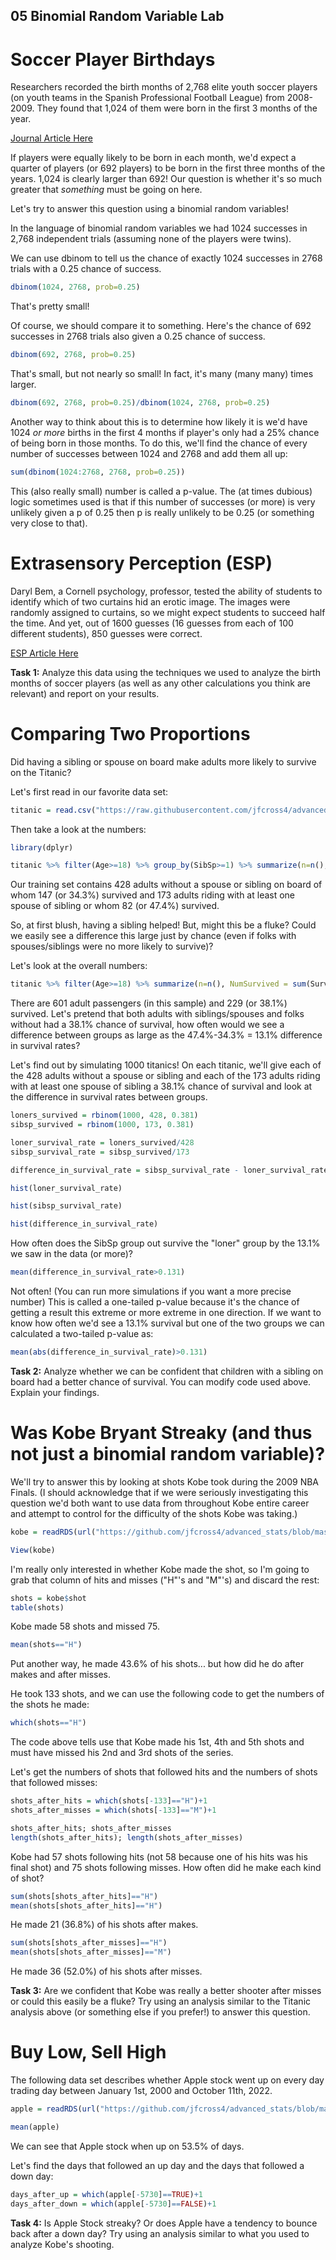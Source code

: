 05 Binomial Random Variable Lab
-------------------------------------

# Soccer Player Birthdays

Researchers recorded the birth months of 2,768 elite youth soccer players (on youth teams in the Spanish Professional Football League) from 2008-2009.  They found that 1,024 of them were born in the first 3 months of the year.  

<a href="https://www.ncbi.nlm.nih.gov/pmc/articles/PMC3761747/" target="_blank">Journal Article Here</a>

If players were equally likely to be born in each month, we'd expect a quarter of players (or 692 players) to be born in the first three months of the years.  1,024 is clearly larger than 692!  Our question is whether it's so much greater that *something* must be going on here.

Let's try to answer this question using a binomial random variables!

In the language of binomial random variables we had 1024 successes in 2,768 independent trials (assuming none of the players were twins).

We can use dbinom to tell us the chance of exactly 1024 successes in 2768 trials with a 0.25 chance of success.

```r
dbinom(1024, 2768, prob=0.25)
```

That's pretty small!

Of course, we should compare it to something.  Here's the chance of 692 successes in 2768 trials also given a 0.25 chance of success.

```r
dbinom(692, 2768, prob=0.25)
```

That's small, but not nearly so small!  In fact, it's many (many many) times larger.

```r
dbinom(692, 2768, prob=0.25)/dbinom(1024, 2768, prob=0.25)
```

Another way to think about this is to determine how likely it is we'd have 1024 *or more* births in the first 4 months if player's only had a 25% chance of being born in those months.  To do this, we'll find the chance of every number of successes between 1024 and 2768 and add them all up:

```r
sum(dbinom(1024:2768, 2768, prob=0.25))
```

This (also really small) number is called a p-value.  The (at times dubious) logic sometimes used is that if this number of successes (or more) is very unlikely given a p of 0.25 then p is really unlikely to be 0.25 (or something very close to that).

# Extrasensory Perception (ESP)

Daryl Bem, a Cornell psychology, professor, tested the ability of students to identify which of two curtains hid an erotic image.  The images were randomly assigned to curtains, so we might expect students to succeed half the time.  And yet, out of 1600 guesses (16 guesses from each of 100 different students), 850 guesses were correct.

<a href="https://psycnet.apa.org/buy/2011-01894-001" target="_blank">ESP Article Here</a>

**Task 1:** Analyze this data using the techniques we used to analyze the birth months of soccer players (as well as any other calculations you think are relevant) and report on your results.


# Comparing Two Proportions

Did having a sibling or spouse on board make adults more likely to survive on the Titanic?


Let's first read in our favorite data set:
```r
titanic = read.csv("https://raw.githubusercontent.com/jfcross4/advanced_stats/master/titanic_train.csv")
```

Then take a look at the numbers:

```r
library(dplyr)

titanic %>% filter(Age>=18) %>% group_by(SibSp>=1) %>% summarize(n=n(), NumSurvived = sum(Survived), SurvivalRate=mean(Survived))
```
Our training set contains 428 adults without a spouse or sibling on board of whom 147 (or 34.3%) survived and 173 adults riding with at least one spouse of sibling or whom 82 (or 47.4%) survived.

So, at first blush, having a sibling helped!  But, might this be a fluke?  Could we easily see a difference this large just by chance (even if folks with spouses/siblings were no more likely to survive)?

Let's look at the overall numbers:

```r
titanic %>% filter(Age>=18) %>% summarize(n=n(), NumSurvived = sum(Survived), SurvivalRate=mean(Survived))
```

There are 601 adult passengers (in this sample) and 229 (or 38.1%) survived.  Let's pretend that both adults with siblings/spouses and folks without had a 38.1% chance of survival, how often would we see a difference between groups as large as the 47.4%-34.3% = 13.1% difference in survival rates?

Let's find out by simulating 1000 titanics!  On each titanic, we'll give each of the 428 adults without a spouse or sibling and each of the 173 adults riding with at least one spouse of sibling a 38.1% chance of survival and look at the difference in survival rates between groups.

```r
loners_survived = rbinom(1000, 428, 0.381)
sibsp_survived = rbinom(1000, 173, 0.381)

loner_survival_rate = loners_survived/428
sibsp_survival_rate = sibsp_survived/173

difference_in_survival_rate = sibsp_survival_rate - loner_survival_rate

hist(loner_survival_rate)

hist(sibsp_survival_rate)

hist(difference_in_survival_rate)
```

How often does the SibSp group out survive the "loner" group by the 13.1% we saw in the data (or more)?

```r
mean(difference_in_survival_rate>0.131)
```

Not often!  (You can run more simulations if you want a more precise number)  This is called a one-tailed p-value because it's the chance of getting a result this extreme or more extreme in one direction.  If we want to know how often we'd see a 13.1% survival but one of the two groups we can calculated a two-tailed p-value as:

```r
mean(abs(difference_in_survival_rate)>0.131)
```

**Task 2:** Analyze whether we can be confident that children with a sibling on board had a better chance of survival.  You can modify code used above.  Explain your findings.



# Was Kobe Bryant Streaky (and thus not just a binomial random variable)?

We'll try to answer this by looking at shots Kobe took during the 2009 NBA Finals.  (I should acknowledge that if we were seriously investigating this question we'd both want to use data from throughout Kobe entire career and attempt to control for the difficulty of the shots Kobe was taking.)

```r
kobe = readRDS(url("https://github.com/jfcross4/advanced_stats/blob/master/kobe_basket.rds?raw=true"))

View(kobe)
```

I'm really only interested in whether Kobe made the shot, so I'm going to grab that column of hits and misses ("H"'s and "M"'s) and discard the rest:

```r
shots = kobe$shot
table(shots)
```
Kobe made 58 shots and missed 75.  

```r
mean(shots=="H")
```

Put another way, he made 43.6% of his shots...
but how did he do after makes and after misses.  

He took 133 shots, and we can use the following code to get the numbers of the shots he made:

```r
which(shots=="H")
```

The code above tells use that Kobe made his 1st, 4th and 5th shots and must have missed his 2nd and 3rd shots of the series.

Let's get the numbers of shots that followed hits and the numbers of shots that followed misses:

```r
shots_after_hits = which(shots[-133]=="H")+1
shots_after_misses = which(shots[-133]=="M")+1

shots_after_hits; shots_after_misses
length(shots_after_hits); length(shots_after_misses)
```

Kobe had 57 shots following hits (not 58 because one of his hits was his final shot) and 75 shots following misses.  How often did he make each kind of shot?

```r
sum(shots[shots_after_hits]=="H")
mean(shots[shots_after_hits]=="H")
```

He made 21 (36.8%) of his shots after makes.

```r
sum(shots[shots_after_misses]=="H")
mean(shots[shots_after_misses]=="M")
```

He made 36 (52.0%) of his shots after misses.

**Task 3:** Are we confident that Kobe was really a better shooter after misses or could this easily be a fluke?  Try using an analysis similar to the Titanic analysis above (or something else if you prefer!) to answer this question.

# Buy Low, Sell High

The following data set describes whether Apple stock went up on every day trading day between January 1st, 2000 and October 11th, 2022.

```r
apple = readRDS(url("https://github.com/jfcross4/advanced_stats/blob/master/apple.rds?raw=true"))
```

```r
mean(apple)
```

We can see that Apple stock when up on 53.5% of days.

Let's find the days that followed an up day and the days that followed a down day:


```r
days_after_up = which(apple[-5730]==TRUE)+1
days_after_down = which(apple[-5730]==FALSE)+1
```

**Task 4:**  Is Apple Stock streaky?  Or does Apple have a tendency to bounce back after a down day?  Try using an analysis similar to what you used to analyze Kobe's shooting.
